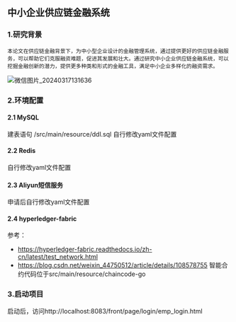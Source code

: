 ## 中小企业供应链金融系统
### 1.研究背景
	本论文在供应链金融背景下，为中小型企业设计的金融管理系统，通过提供更好的供应链金融服务，可以帮助它们克服融资难题，促进其发展和壮大。通过研究中小企业供应链金融系统，可以挖掘金融创新的潜力，提供更多种类和形式的金融工具，满足中小企业多样化的融资需求。

![微信图片_20240317131636](D:\Desktop\2023年上半年英语六级笔试准考证(440106200201271213)\微信图片_20240317131636.png)

### 2.环境配置

#### 2.1 MySQL
建表语句 /src/main/resource/ddl.sql
自行修改yaml文件配置
#### 2.2 Redis
自行修改yaml文件配置
#### 2.3 Aliyun短信服务
申请后自行修改yaml文件配置
#### 2.4 hyperledger-fabric
参考：
- https://hyperledger-fabric.readthedocs.io/zh-cn/latest/test_network.html
- https://blog.csdn.net/weixin_44750512/article/details/108578755
智能合约代码位于src/main/resource/chaincode-go

### 3.启动项目
启动后，访问http://localhost:8083/front/page/login/emp_login.html